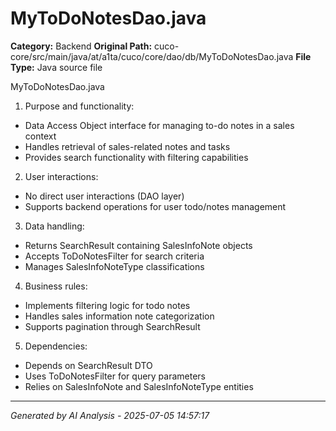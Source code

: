 # MyToDoNotesDao.java

**Category:** Backend
**Original Path:** cuco-core/src/main/java/at/a1ta/cuco/core/dao/db/MyToDoNotesDao.java
**File Type:** Java source file

MyToDoNotesDao.java
1. Purpose and functionality:
- Data Access Object interface for managing to-do notes in a sales context
- Handles retrieval of sales-related notes and tasks
- Provides search functionality with filtering capabilities

2. User interactions:
- No direct user interactions (DAO layer)
- Supports backend operations for user todo/notes management

3. Data handling:
- Returns SearchResult containing SalesInfoNote objects
- Accepts ToDoNotesFilter for search criteria
- Manages SalesInfoNoteType classifications

4. Business rules:
- Implements filtering logic for todo notes
- Handles sales information note categorization
- Supports pagination through SearchResult

5. Dependencies:
- Depends on SearchResult DTO
- Uses ToDoNotesFilter for query parameters
- Relies on SalesInfoNote and SalesInfoNoteType entities

---
*Generated by AI Analysis - 2025-07-05 14:57:17*
